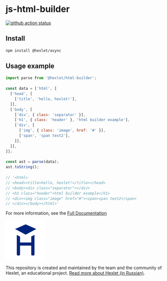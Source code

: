 # js-html-builder

[![github action status](https://github.com/hexlet-components/js-html-builder/workflows/Node%20CI/badge.svg)](https://github.com/hexlet-components/js-html-builder/actions)

## Install

```sh
npm install @hexlet/async
```

## Usage example

```javascript
import parse from '@hexlet/html-builder';

const data = ['html', [
  ['head', [
    ['title', 'hello, hexlet!'],
  ]],
  ['body', [
    ['div', { class: 'separator' }],
    ['h1', { class: 'header' }, 'html builder example'],
    ['div', [
      ['img', { class: 'image', href: '#' }],
      ['span', 'span text2'],
    ]],
  ]],
]];

const ast = parse(data);
ast.toString();

// '<html>
// <head><title>hello, hexlet!</title></head>
// <body><div class="separator"></div>
// <h1 class="header">html builder example</h1>
// <div><img class="image" href="#"><span>span text2</span>
// </div></body></html>'
```

For more information, see the [Full Documentation](https://github.com/hexlet-components/js-html-builder/tree/master/docs)

[![Hexlet Ltd. logo](https://raw.githubusercontent.com/Hexlet/assets/master/images/hexlet_logo128.png)](https://ru.hexlet.io/pages/about?utm_source=github&utm_medium=link&utm_campaign=js-html-builder)

This repository is created and maintained by the team and the community of Hexlet, an educational project. [Read more about Hexlet (in Russian)](https://ru.hexlet.io/pages/about?utm_source=github&utm_medium=link&utm_campaign=js-html-builder).
